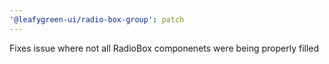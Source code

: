 ```yaml
---
'@leafygreen-ui/radio-box-group': patch
---
```


Fixes issue where not all RadioBox componenets were being properly filled
